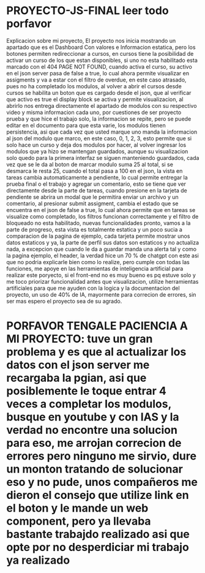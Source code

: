 # PROYECTO-JS-FINAL leer todo porfavor
Explicacion sobre mi proyecto, El proyecto nos inicia mostrando un apartado que es el Dashboard Con valores e Informacion estatica, pero los botones permiten redireccionar a cursos, en cursos tiene la posibilidad de activar un curso de los que estan disponibles, si uno no esta habilitado esta marcado con el 404 PAGE NOT FOUND, cuando activa el curso, su activo en el json server pasa de false a true, lo cual ahora permite visualizar en assigments y va a estar con el filtro de overdue, en este caso atrasado, pues no ha completado los modulos, al volver a abrir el cursos desde cursos se habilita un boton que es cargado desde el json, que al verificar que activo es true el display block se activa y permite visualizacion, al abrirlo nos entrega directamente el apartado de modulos con su respectivo video y misma informacion cada uno, por cuestiones de ser proyecto prueba y que hice el trabajo solo, la informacion se repite, pero se puede editar en el documento para que esta varie, los modulos tienen persistencia, asi que cada vez que usted marque uno manda la informacion al json del modulo que marco, en este caso, 0, 1, 2, 3, esto permite que si solo hace un curso y deja dos modulos por hacer, al volver ingresar los modulos que ya hizo se mantengan guardados, aunque su visualizacion solo quedo para la primera interfaz se siguen manteniendo guardados, cada vez que se le da al boton de marcar modulo suma 25 al total, si se desmarca le resta 25, cuando el total pasa a 100 en el json, la vista en tareas cambia automaticamente a pendiente, lo cual permite entregar la prueba final o el trabajo y agregar un comentario, esto se tiene que ver directamente desde la parte de tareas, cuando presione en la tarjeta de pendiente se abrira un modal que le permitira enviar un archivo y un comentario, al presionar submit assigment, cambia el estado que se encuentra en el json de false a true, lo cual ahora permite que en tareas se visualize como completado, los filtros funcionan correctamente y el filtro de bloqueado no esta habilitado, nuevas funcionalidades pronto, vamos a la parte de progreso, esta vista es totalmente estatica y un poco sucia a comparacion de la pagina de ejemplo, cada tarjeta permite mostrar unos datos estaticos y ya, la parte de perfil sus datos son estaticos y no actualiza nada, a excepcion que cuando le da a guardar manda una alerta tal y como la pagina ejemplo, el header, la verdad hice un 70 % de chatgpt con este asi que no podria explicarle bien como lo realize, pero cumple con todas las funciones, me apoye en las herramientas de inteligencia artificial para realizar este poryecto, si el front-end no es muy bueno es pq estuve solo y me toco priorizar funcionalidad antes que visualizacion, utilize herramientas artificiales para que me ayuden con la logica y la documentacion del proyecto, un uso de 40% de IA, mayormente para correcion de errores, sin ser mas espero el proyecto sea de su agrado.



# PORFAVOR TENGALE PACIENCIA A MI PROYECTO: tuve un gran problema y es que al actualizar los datos con el json server me recargaba la pgian, asi que posiblemente le toque entrar 4 veces a completar los modulos, busque en youtube y con IAS y la verdad no encontre una solucion para eso, me arrojan correcion de errores pero ninguno me sirvio, dure un monton tratando de solucionar eso y no pude, unos compañeros me dieron el consejo que utilize link en el boton y le mande un web component, pero ya llevaba bastante trabajdo realizado asi que opte por no desperdiciar mi trabajo ya realizado